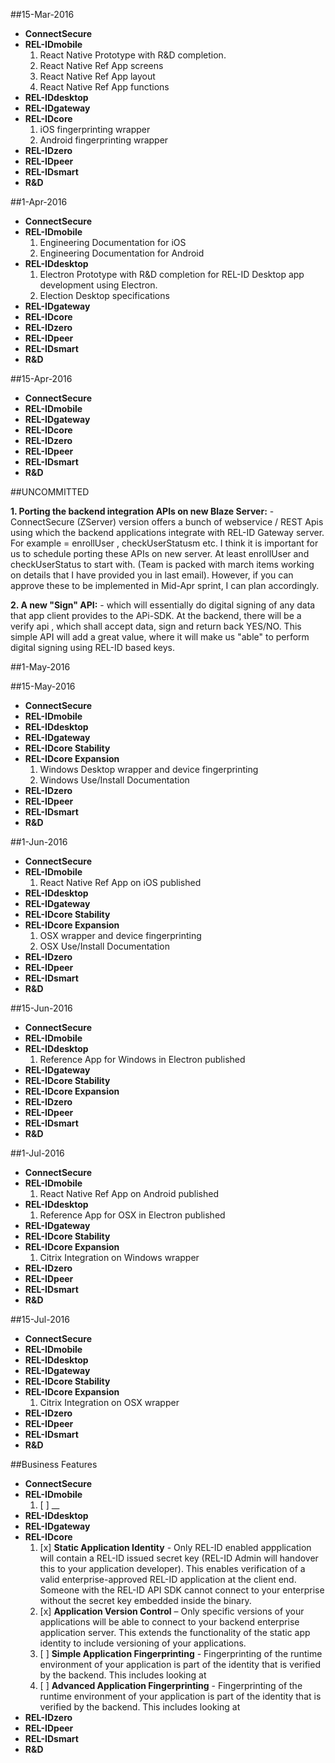 ##15-Mar-2016
- **ConnectSecure**
- **REL-IDmobile**
	1. React Native Prototype with R&D completion. 
	2. React Native Ref App screens
	3. React Native Ref App layout
	4. React Native Ref App functions
- **REL-IDdesktop**
- **REL-IDgateway**
- **REL-IDcore**
	1. iOS fingerprinting wrapper
	2. Android fingerprinting wrapper
- **REL-IDzero**
- **REL-IDpeer**
- **REL-IDsmart**
- **R&D**


##1-Apr-2016
- **ConnectSecure**
- **REL-IDmobile**
	1. Engineering Documentation for iOS
	2. Engineering Documentation for Android
- **REL-IDdesktop**
	1. Electron Prototype with R&D completion for REL-ID Desktop app development using Electron. 
	2. Election Desktop specifications
- **REL-IDgateway**
- **REL-IDcore**
- **REL-IDzero**
- **REL-IDpeer**
- **REL-IDsmart**
- **R&D**


##15-Apr-2016
- **ConnectSecure**
- **REL-IDmobile**
- **REL-IDgateway**
- **REL-IDcore**
- **REL-IDzero**
- **REL-IDpeer**
- **REL-IDsmart**
- **R&D**



##UNCOMMITTED

**1. Porting the backend integration APIs on new Blaze Server:** 
	- ConnectSecure (ZServer) version offers a bunch of webservice / REST Apis using which the backend applications integrate with REL-ID Gateway server. For example  = enrollUser , checkUserStatusm etc. I think it is important for us to schedule porting these APIs on new server. At least enrollUser and checkUserStatus to start with. (Team is packed with march items working on details that I have provided you in last email). However, if you can approve these to be implemented in Mid-Apr sprint, I can plan accordingly. 


**2. A new "Sign" API:** 
	- which will essentially do digital signing of any data that app client provides to the APi-SDK. At the backend, there will be a verify api , which shall accept data, sign and return back YES/NO. This simple API will add a great value, where it will make us "able" to perform digital signing using REL-ID based keys. 



##1-May-2016

##15-May-2016
- **ConnectSecure**
- **REL-IDmobile**
- **REL-IDdesktop**
- **REL-IDgateway**
- **REL-IDcore Stability**
- **REL-IDcore Expansion**
	1. Windows Desktop wrapper and device fingerprinting
	2. Windows Use/Install Documentation
- **REL-IDzero**
- **REL-IDpeer**
- **REL-IDsmart**
- **R&D**

##1-Jun-2016
- **ConnectSecure**
- **REL-IDmobile**
	1. React Native Ref App on iOS published
- **REL-IDdesktop**
- **REL-IDgateway**
- **REL-IDcore Stability**
- **REL-IDcore Expansion**
	1. OSX wrapper and device fingerprinting
	2. OSX Use/Install Documentation
- **REL-IDzero**
- **REL-IDpeer**
- **REL-IDsmart**
- **R&D**


##15-Jun-2016
- **ConnectSecure**
- **REL-IDmobile**
- **REL-IDdesktop**
	1. Reference App for Windows in Electron published
- **REL-IDgateway**
- **REL-IDcore Stability**
- **REL-IDcore Expansion**
- **REL-IDzero**
- **REL-IDpeer**
- **REL-IDsmart**
- **R&D**


##1-Jul-2016
- **ConnectSecure**
- **REL-IDmobile**
	1. React Native Ref App on Android published
- **REL-IDdesktop**
	1. Reference App for OSX in Electron published
- **REL-IDgateway**
- **REL-IDcore Stability**
- **REL-IDcore Expansion**
	1. Citrix Integration on Windows wrapper
- **REL-IDzero**
- **REL-IDpeer**
- **REL-IDsmart**
- **R&D**

##15-Jul-2016
- **ConnectSecure**
- **REL-IDmobile**
- **REL-IDdesktop**
- **REL-IDgateway**
- **REL-IDcore Stability**
- **REL-IDcore Expansion**
	1. Citrix Integration on OSX wrapper
- **REL-IDzero**
- **REL-IDpeer**
- **REL-IDsmart**
- **R&D**




##Business Features
- **ConnectSecure**
- **REL-IDmobile**
	1. [ ] __
- **REL-IDdesktop**
- **REL-IDgateway**
- **REL-IDcore**
	1. [x] __Static Application Identity__ - Only REL-ID enabled appplication will contain a REL-ID issued secret key (REL-ID Admin will handover this to your application developer).  This enables verification of a valid enterprise-approved REL-ID application at the client end.  Someone with the REL-ID API SDK cannot connect to your enterprise without the secret key embedded inside the binary.
	2. [x] __Application Version Control__ – Only specific versions of your applications will be able to connect to your backend enterprise application server.  This extends the functionality of the static app identity to include versioning of your applications.
	3. [ ] __Simple Application Fingerprinting__ - Fingerprinting of the runtime environment of your application is part of the identity that is verified by the backend.  This includes looking at  
	4. [ ] __Advanced Application Fingerprinting__ - Fingerprinting of the runtime environment of your application is part of the identity that is verified by the backend.  This includes looking at 
- **REL-IDzero**
- **REL-IDpeer**
- **REL-IDsmart**
- **R&D**